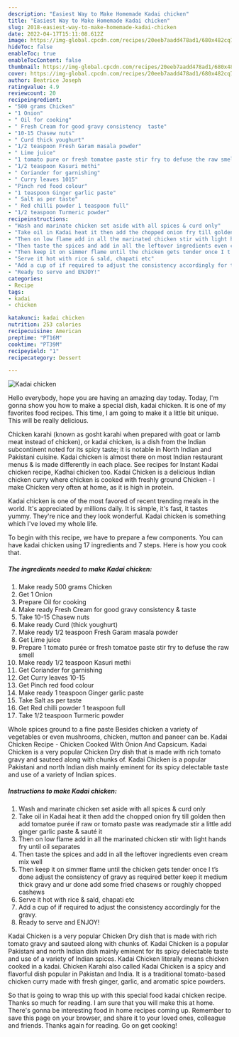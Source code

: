 ```yaml
---
description: "Easiest Way to Make Homemade Kadai chicken"
title: "Easiest Way to Make Homemade Kadai chicken"
slug: 2018-easiest-way-to-make-homemade-kadai-chicken
date: 2022-04-17T15:11:08.612Z
image: https://img-global.cpcdn.com/recipes/20eeb7aadd478ad1/680x482cq70/kadai-chicken-recipe-main-photo.jpg
hideToc: false
enableToc: true
enableTocContent: false
thumbnail: https://img-global.cpcdn.com/recipes/20eeb7aadd478ad1/680x482cq70/kadai-chicken-recipe-main-photo.jpg
cover: https://img-global.cpcdn.com/recipes/20eeb7aadd478ad1/680x482cq70/kadai-chicken-recipe-main-photo.jpg
author: Beatrice Joseph
ratingvalue: 4.9
reviewcount: 20
recipeingredient:
- "500 grams Chicken"
- "1 Onion"
- " Oil for cooking"
- " Fresh Cream for good gravy consistency  taste"
- "10-15 Chasew nuts"
- " Curd thick youghurt"
- "1/2 teaspoon Fresh Garam masala powder"
- " Lime juice"
- "1 tomato pure or fresh tomatoe paste stir fry to defuse the raw smell"
- "1/2 teaspoon Kasuri methi"
- " Coriander for garnishing"
- " Curry leaves 1015"
- "Pinch red food colour"
- "1 teaspoon Ginger garlic paste"
- " Salt as per taste"
- " Red chilli powder 1 teaspoon full"
- "1/2 teaspoon Turmeric powder"
recipeinstructions:
- "Wash and marinate chicken set aside with all spices & curd only"
- "Take oil in Kadai heat it then add the chopped onion fry till golden then add tomatoe purée if raw or tomato paste was readymade stir a little add ginger garlic paste & sauté it"
- "Then on low flame add in all the marinated chicken stir with light hands fry until oil separates"
- "Then taste the spices and add in all the leftover ingredients even cream mix well"
- "Then keep it on simmer flame until the chicken gets tender once I t’s done adjust the consistency of gravy as required better keep it medium thick gravy and ur done add some fried chasews or roughly chopped cashews"
- "Serve it hot with rice & sald, chapati etc"
- "Add a cup of if required to adjust the consistency accordingly for the gravy."
- "Ready to serve and ENJOY!"
categories:
- Recipe
tags:
- kadai
- chicken

katakunci: kadai chicken 
nutrition: 253 calories
recipecuisine: American
preptime: "PT16M"
cooktime: "PT39M"
recipeyield: "1"
recipecategory: Dessert

---
```



![Kadai chicken](https://img-global.cpcdn.com/recipes/20eeb7aadd478ad1/680x482cq70/kadai-chicken-recipe-main-photo.jpg)

Hello everybody, hope you are having an amazing day today. Today, I'm gonna show you how to make a special dish, kadai chicken. It is one of my favorites food recipes. This time, I am going to make it a little bit unique. This will be really delicious.

Chicken karahi (known as gosht karahi when prepared with goat or lamb meat instead of chicken), or kadai chicken, is a dish from the Indian subcontinent noted for its spicy taste; it is notable in North Indian and Pakistani cuisine. Kadai chicken is almost there on most Indian restaurant menus & is made differently in each place. See recipes for Instant Kadai chicken recipe, Kadhai chicken too. Kadai Chicken is a delicious Indian chicken curry where chicken is cooked with freshly ground Chicken - I make Chicken very often at home, as it is high in protein.

Kadai chicken is one of the most favored of recent trending meals in the world. It's appreciated by millions daily. It is simple, it's fast, it tastes yummy. They're nice and they look wonderful. Kadai chicken is something which I've loved my whole life.


To begin with this recipe, we have to prepare a few components. You can have kadai chicken using 17 ingredients and 7 steps. Here is how you cook that.

<!--inarticleads1-->

##### The ingredients needed to make Kadai chicken:

1. Make ready 500 grams Chicken
1. Get 1 Onion
1. Prepare  Oil for cooking
1. Make ready  Fresh Cream for good gravy consistency & taste
1. Take 10-15 Chasew nuts
1. Make ready  Curd (thick youghurt)
1. Make ready 1/2 teaspoon Fresh Garam masala powder
1. Get  Lime juice
1. Prepare 1 tomato purée or fresh tomatoe paste stir fry to defuse the raw smell
1. Make ready 1/2 teaspoon Kasuri methi
1. Get  Coriander for garnishing
1. Get  Curry leaves 10-15
1. Get Pinch red food colour
1. Make ready 1 teaspoon Ginger garlic paste
1. Take  Salt as per taste
1. Get  Red chilli powder 1 teaspoon full
1. Take 1/2 teaspoon Turmeric powder


Whole spices ground to a fine paste Besides chicken a variety of vegetables or even mushrooms, chicken, mutton and paneer can be. Kadai Chicken Recipe - Chicken Cooked With Onion And Capsicum. Kadai Chicken is a very popular Chicken Dry dish that is made with rich tomato gravy and sauteed along with chunks of. Kadai Chicken is a popular Pakistani and north Indian dish mainly eminent for its spicy delectable taste and use of a variety of Indian spices. 

<!--inarticleads2-->

##### Instructions to make Kadai chicken:

1. Wash and marinate chicken set aside with all spices & curd only
1. Take oil in Kadai heat it then add the chopped onion fry till golden then add tomatoe purée if raw or tomato paste was readymade stir a little add ginger garlic paste & sauté it
1. Then on low flame add in all the marinated chicken stir with light hands fry until oil separates
1. Then taste the spices and add in all the leftover ingredients even cream mix well
1. Then keep it on simmer flame until the chicken gets tender once I t’s done adjust the consistency of gravy as required better keep it medium thick gravy and ur done add some fried chasews or roughly chopped cashews
1. Serve it hot with rice & sald, chapati etc
1. Add a cup of if required to adjust the consistency accordingly for the gravy.
1. Ready to serve and ENJOY!

Kadai Chicken is a very popular Chicken Dry dish that is made with rich tomato gravy and sauteed along with chunks of. Kadai Chicken is a popular Pakistani and north Indian dish mainly eminent for its spicy delectable taste and use of a variety of Indian spices. Kadai Chicken literally means chicken cooked in a kadai. Chicken Karahi also called Kadai Chicken is a spicy and flavorful dish popular in Pakistan and India. It is a traditional tomato-based chicken curry made with fresh ginger, garlic, and aromatic spice powders. 

So that is going to wrap this up with this special food kadai chicken recipe. Thanks so much for reading. I am sure that you will make this at home. There's gonna be interesting food in home recipes coming up. Remember to save this page on your browser, and share it to your loved ones, colleague and friends. Thanks again for reading. Go on get cooking!
